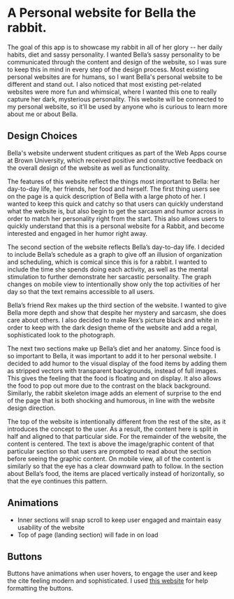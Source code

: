 
# A Personal website for Bella the rabbit.
The goal of this app is to showcase my rabbit in all of her glory -- her daily habits, diet and sassy personality. I wanted Bella’s sassy personality to be communicated through the content and design of the website, so I was sure to keep this in mind in every step of the design process. Most existing personal websites are for humans, so I want Bella's personal website to be different and stand out. I also noticed that most existing pet-related websites were more fun and whimsical, where I wanted this one to really capture her dark, mysterious personality. This website will be connected to my personal website, so it’ll be used by anyone who is curious to learn more about me or about Bella.

## Design Choices
Bella's website underwent student critiques as part of the Web Apps course at Brown University, which received positive and constructive feedback on the overall design of the website as well as functionality.

The features of this website reflect the things most important to Bella: her day-to-day life, her friends, her food and herself. The first thing users see on the page is a quick description of Bella with a large photo of her. I wanted to keep this quick and catchy so that users can quickly understand what the website is, but also begin to get the sarcasm and humor across in order to match her personality right from the start. This also allows users to quickly understand that this is a personal website for a Rabbit, and become interested and engaged in her humor right away.

The second section of the website reflects Bella’s day-to-day life. I decided to include Bella’s schedule as a graph to give off an illusion of organization and scheduling, which is comical since this is for a rabbit. I wanted to include the time she spends doing each activity, as well as the mental stimulation to further demonstrate her sarcastic personality. The graph changes on mobile view to intentionally show only the top activities of her day so that the text remains accessible to all users.

Bella’s friend Rex makes up the third section of the website. I wanted to give Bella more depth and show that despite her mystery and sarcasm, she does care about others. I also decided to make Rex’s picture black and white in order to keep with the dark design theme of the website and add a regal, sophisticated look to the photograph.

The next two sections make up Bella’s diet and her anatomy. Since food is so important to Bella, it was important to add it to her personal website. I decided to add humor to the visual display of the food items by adding them as stripped vectors with transparent backgrounds, instead of full images. This gives the feeling that the food is floating and on display. It also allows the food to pop out more due to the contrast on the black background. Similarly, the rabbit skeleton image adds an element of surprise to the end of the page that is both shocking and humorous, in line with the website design direction.

The top of the website is intentionally different from the rest of the site, as it introduces the concept to the user. As a result, the content here is split in half and aligned to that particular side. For the remainder of the website, the content is centered. The text is above the image/graphic content of that particular section so that users are prompted to read about the section before seeing the graphic content. On mobile view, all of the content is similarly so that the eye has a clear downward path to follow. In the section about Bella’s food, the items are placed vertically instead of horizontally, so that the eye continues this pattern.

## Animations
- Inner sections will snap scroll to keep user engaged and maintain easy usability of the website
- Top of page (landing section) will fade in on load

## Buttons
Buttons have animations when user hovers, to engage the user and keep the cite feeling modern and sophisticated. I used [this website](https://dev.to/webdeasy/top-20-css-buttons-animations-f41) for help formatting the buttons.
